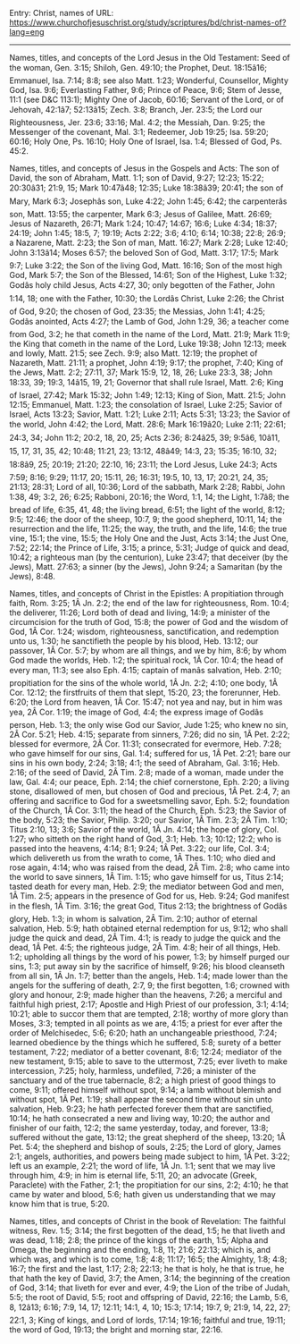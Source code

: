 Entry: Christ, names of
URL: https://www.churchofjesuschrist.org/study/scriptures/bd/christ-names-of?lang=eng

---

Names, titles, and concepts of the Lord Jesus in the Old Testament: Seed of the woman, Gen. 3:15; Shiloh, Gen. 49:10; the Prophet, Deut. 18:15â16; Emmanuel, Isa. 7:14; 8:8; see also Matt. 1:23; Wonderful, Counsellor, Mighty God, Isa. 9:6; Everlasting Father, 9:6; Prince of Peace, 9:6; Stem of Jesse, 11:1 (see D&C 113:1); Mighty One of Jacob, 60:16; Servant of the Lord, or of Jehovah, 42:1â7; 52:13â15; Zech. 3:8; Branch, Jer. 23:5; the Lord our Righteousness, Jer. 23:6; 33:16; Mal. 4:2; the Messiah, Dan. 9:25; the Messenger of the covenant, Mal. 3:1; Redeemer, Job 19:25; Isa. 59:20; 60:16; Holy One, Ps. 16:10; Holy One of Israel, Isa. 1:4; Blessed of God, Ps. 45:2.

Names, titles, and concepts of Jesus in the Gospels and Acts: The son of David, the son of Abraham, Matt. 1:1; son of David, 9:27; 12:23; 15:22; 20:30â31; 21:9, 15; Mark 10:47â48; 12:35; Luke 18:38â39; 20:41; the son of Mary, Mark 6:3; Josephâs son, Luke 4:22; John 1:45; 6:42; the carpenterâs son, Matt. 13:55; the carpenter, Mark 6:3; Jesus of Galilee, Matt. 26:69; Jesus of Nazareth, 26:71; Mark 1:24; 10:47; 14:67; 16:6; Luke 4:34; 18:37; 24:19; John 1:45; 18:5, 7; 19:19; Acts 2:22; 3:6; 4:10; 6:14; 10:38; 22:8; 26:9; a Nazarene, Matt. 2:23; the Son of man, Matt. 16:27; Mark 2:28; Luke 12:40; John 3:13â14; Moses 6:57; the beloved Son of God, Matt. 3:17; 17:5; Mark 9:7; Luke 3:22; the Son of the living God, Matt. 16:16; Son of the most high God, Mark 5:7; the Son of the Blessed, 14:61; Son of the Highest, Luke 1:32; Godâs holy child Jesus, Acts 4:27, 30; only begotten of the Father, John 1:14, 18; one with the Father, 10:30; the Lordâs Christ, Luke 2:26; the Christ of God, 9:20; the chosen of God, 23:35; the Messias, John 1:41; 4:25; Godâs anointed, Acts 4:27; the Lamb of God, John 1:29, 36; a teacher come from God, 3:2; he that cometh in the name of the Lord, Matt. 21:9; Mark 11:9; the King that cometh in the name of the Lord, Luke 19:38; John 12:13; meek and lowly, Matt. 21:5; see Zech. 9:9; also Matt. 12:19; the prophet of Nazareth, Matt. 21:11; a prophet, John 4:19; 9:17; the prophet, 7:40; King of the Jews, Matt. 2:2; 27:11, 37; Mark 15:9, 12, 18, 26; Luke 23:3, 38; John 18:33, 39; 19:3, 14â15, 19, 21; Governor that shall rule Israel, Matt. 2:6; King of Israel, 27:42; Mark 15:32; John 1:49; 12:13; King of Sion, Matt. 21:5; John 12:15; Emmanuel, Matt. 1:23; the consolation of Israel, Luke 2:25; Savior of Israel, Acts 13:23; Savior, Matt. 1:21; Luke 2:11; Acts 5:31; 13:23; the Savior of the world, John 4:42; the Lord, Matt. 28:6; Mark 16:19â20; Luke 2:11; 22:61; 24:3, 34; John 11:2; 20:2, 18, 20, 25; Acts 2:36; 8:24â25, 39; 9:5â6, 10â11, 15, 17, 31, 35, 42; 10:48; 11:21, 23; 13:12, 48â49; 14:3, 23; 15:35; 16:10, 32; 18:8â9, 25; 20:19; 21:20; 22:10, 16; 23:11; the Lord Jesus, Luke 24:3; Acts 7:59; 8:16; 9:29; 11:17, 20; 15:11, 26; 16:31; 19:5, 10, 13, 17; 20:21, 24, 35; 21:13; 28:31; Lord of all, 10:36; Lord of the sabbath, Mark 2:28; Rabbi, John 1:38, 49; 3:2, 26; 6:25; Rabboni, 20:16; the Word, 1:1, 14; the Light, 1:7â8; the bread of life, 6:35, 41, 48; the living bread, 6:51; the light of the world, 8:12; 9:5; 12:46; the door of the sheep, 10:7, 9; the good shepherd, 10:11, 14; the resurrection and the life, 11:25; the way, the truth, and the life, 14:6; the true vine, 15:1; the vine, 15:5; the Holy One and the Just, Acts 3:14; the Just One, 7:52; 22:14; the Prince of Life, 3:15; a prince, 5:31; Judge of quick and dead, 10:42; a righteous man (by the centurion), Luke 23:47; that deceiver (by the Jews), Matt. 27:63; a sinner (by the Jews), John 9:24; a Samaritan (by the Jews), 8:48.

Names, titles, and concepts of Christ in the Epistles: A propitiation through faith, Rom. 3:25; 1Â Jn. 2:2; the end of the law for righteousness, Rom. 10:4; the deliverer, 11:26; Lord both of dead and living, 14:9; a minister of the circumcision for the truth of God, 15:8; the power of God and the wisdom of God, 1Â Cor. 1:24; wisdom, righteousness, sanctification, and redemption unto us, 1:30; he sanctifieth the people by his blood, Heb. 13:12; our passover, 1Â Cor. 5:7; by whom are all things, and we by him, 8:6; by whom God made the worlds, Heb. 1:2; the spiritual rock, 1Â Cor. 10:4; the head of every man, 11:3; see also Eph. 4:15; captain of manâs salvation, Heb. 2:10; propitiation for the sins of the whole world, 1Â Jn. 2:2; 4:10; one body, 1Â Cor. 12:12; the firstfruits of them that slept, 15:20, 23; the forerunner, Heb. 6:20; the Lord from heaven, 1Â Cor. 15:47; not yea and nay, but in him was yea, 2Â Cor. 1:19; the image of God, 4:4; the express image of Godâs person, Heb. 1:3; the only wise God our Savior, Jude 1:25; who knew no sin, 2Â Cor. 5:21; Heb. 4:15; separate from sinners, 7:26; did no sin, 1Â Pet. 2:22; blessed for evermore, 2Â Cor. 11:31; consecrated for evermore, Heb. 7:28; who gave himself for our sins, Gal. 1:4; suffered for us, 1Â Pet. 2:21; bare our sins in his own body, 2:24; 3:18; 4:1; the seed of Abraham, Gal. 3:16; Heb. 2:16; of the seed of David, 2Â Tim. 2:8; made of a woman, made under the law, Gal. 4:4; our peace, Eph. 2:14; the chief cornerstone, Eph. 2:20; a living stone, disallowed of men, but chosen of God and precious, 1Â Pet. 2:4, 7; an offering and sacrifice to God for a sweetsmelling savor, Eph. 5:2; foundation of the Church, 1Â Cor. 3:11; the head of the Church, Eph. 5:23; the Savior of the body, 5:23; the Savior, Philip. 3:20; our Savior, 1Â Tim. 2:3; 2Â Tim. 1:10; Titus 2:10, 13; 3:6; Savior of the world, 1Â Jn. 4:14; the hope of glory, Col. 1:27; who sitteth on the right hand of God, 3:1; Heb. 1:3; 10:12; 12:2; who is passed into the heavens, 4:14; 8:1; 9:24; 1Â Pet. 3:22; our life, Col. 3:4; which delivereth us from the wrath to come, 1Â Thes. 1:10; who died and rose again, 4:14; who was raised from the dead, 2Â Tim. 2:8; who came into the world to save sinners, 1Â Tim. 1:15; who gave himself for us, Titus 2:14; tasted death for every man, Heb. 2:9; the mediator between God and men, 1Â Tim. 2:5; appears in the presence of God for us, Heb. 9:24; God manifest in the flesh, 1Â Tim. 3:16; the great God, Titus 2:13; the brightness of Godâs glory, Heb. 1:3; in whom is salvation, 2Â Tim. 2:10; author of eternal salvation, Heb. 5:9; hath obtained eternal redemption for us, 9:12; who shall judge the quick and dead, 2Â Tim. 4:1; is ready to judge the quick and the dead, 1Â Pet. 4:5; the righteous judge, 2Â Tim. 4:8; heir of all things, Heb. 1:2; upholding all things by the word of his power, 1:3; by himself purged our sins, 1:3; put away sin by the sacrifice of himself, 9:26; his blood cleanseth from all sin, 1Â Jn. 1:7; better than the angels, Heb. 1:4; made lower than the angels for the suffering of death, 2:7, 9; the first begotten, 1:6; crowned with glory and honour, 2:9; made higher than the heavens, 7:26; a merciful and faithful high priest, 2:17; Apostle and High Priest of our profession, 3:1; 4:14; 10:21; able to succor them that are tempted, 2:18; worthy of more glory than Moses, 3:3; tempted in all points as we are, 4:15; a priest for ever after the order of Melchisedec, 5:6; 6:20; hath an unchangeable priesthood, 7:24; learned obedience by the things which he suffered, 5:8; surety of a better testament, 7:22; mediator of a better covenant, 8:6; 12:24; mediator of the new testament, 9:15; able to save to the uttermost, 7:25; ever liveth to make intercession, 7:25; holy, harmless, undefiled, 7:26; a minister of the sanctuary and of the true tabernacle, 8:2; a high priest of good things to come, 9:11; offered himself without spot, 9:14; a lamb without blemish and without spot, 1Â Pet. 1:19; shall appear the second time without sin unto salvation, Heb. 9:23; he hath perfected forever them that are sanctified, 10:14; he hath consecrated a new and living way, 10:20; the author and finisher of our faith, 12:2; the same yesterday, today, and forever, 13:8; suffered without the gate, 13:12; the great shepherd of the sheep, 13:20; 1Â Pet. 5:4; the shepherd and bishop of souls, 2:25; the Lord of glory, James 2:1; angels, authorities, and powers being made subject to him, 1Â Pet. 3:22; left us an example, 2:21; the word of life, 1Â Jn. 1:1; sent that we may live through him, 4:9; in him is eternal life, 5:11, 20; an advocate (Greek, Paraclete) with the Father, 2:1; the propitiation for our sins, 2:2; 4:10; he that came by water and blood, 5:6; hath given us understanding that we may know him that is true, 5:20.

Names, titles, and concepts of Christ in the book of Revelation: The faithful witness, Rev. 1:5; 3:14; the first begotten of the dead, 1:5; he that liveth and was dead, 1:18; 2:8; the prince of the kings of the earth, 1:5; Alpha and Omega, the beginning and the ending, 1:8, 11; 21:6; 22:13; which is, and which was, and which is to come, 1:8; 4:8; 11:17; 16:5; the Almighty, 1:8; 4:8; 16:7; the first and the last, 1:17; 2:8; 22:13; he that is holy, he that is true, he that hath the key of David, 3:7; the Amen, 3:14; the beginning of the creation of God, 3:14; that liveth for ever and ever, 4:9; the Lion of the tribe of Judah, 5:5; the root of David, 5:5; root and offspring of David, 22:16; the Lamb, 5:6, 8, 12â13; 6:16; 7:9, 14, 17; 12:11; 14:1, 4, 10; 15:3; 17:14; 19:7, 9; 21:9, 14, 22, 27; 22:1, 3; King of kings, and Lord of lords, 17:14; 19:16; faithful and true, 19:11; the word of God, 19:13; the bright and morning star, 22:16.
